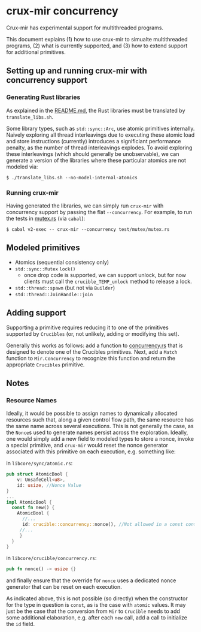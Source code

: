 # crux-mir concurrency

Crux-mir has experimental support for multithreaded programs. 

This document explains (1) how to use crux-mir to simualte multithreaded programs, (2)
what is currently supported, and (3) how to extend support for additional primitives.

## Setting up and running crux-mir with concurrency support

### Generating Rust libraries 

As explained in the [README.md](README.md), the Rust libraries must be
translated by `translate_libs.sh`.

Some library types, such as `std::sync::Arc`, use atomic primitives internally.
Naively exploring all thread interleavings due to executing these atomic load
and store instructions (currently) introduces a significiant performance
penalty, as the number of thread interleavings explodes. To avoid exploring
these interleavings (which should generally be unobservable), we can generate a
version of the libraries where these particular atomics are not modeled via:

    $ ./translate_libs.sh --no-model-internal-atomics

### Running crux-mir

Having generated the libraries, we can simply run `crux-mir` with concurrency support by
passing the flat `--concurrency`. For example, to run the tests in [mutex.rs](./test/concurrency/mutex/mutex.rs)
(via `cabal`):

    $ cabal v2-exec -- crux-mir --concurrency test/mutex/mutex.rs
    
## Modeled primitives

- Atomics (sequential consistency only)
- `std::sync::Mutex` `lock()` 
  - once drop code is supported, we can support unlock, but for now clients must
    call the `crucible_TEMP_unlock` method to release a lock.
- `std::thread::spawn` (but not via `Builder`)
- `std::thread::JoinHandle::join`

## Adding support 

Supporting a primitive requires reducing it to one of the primitives supported
by `Crucibles` (or, not unlikely, adding or modifying this set). 

Generally this works as follows: add a function to
[concurrency.rs](lib/libcore/crucible/concurrency.rs) that is designed to denote
one of the Crucibles primitives. Next, add a `Match` function to
`Mir.Concurrency` to recognize this function and return the appropriate
`Crucibles` primitive.

## Notes

### Resource Names

Ideally, it would be possible to assign names to dynamically allocated resources
such that, along a given control flow path, the same resource has the same name
across several executions. This is not generally the case, as the `Nonce`s used
to generate names persist across the exploration. Ideally, one would simply add
a new field to modeled types to store a nonce, invoke a special primitive, and
`crux-mir` would reset the nonce generator associated with this primitive on
each execution, e.g. something like:

in `libcore/sync/atomic.rs`:
```rust
pub struct AtomicBool {
    v: UnsafeCell<u8>,
    id: usize, //Nonce Value
}
...
impl AtomicBool {
  const fn new() {
    AtomicBool {
      //...
      id: crucible::concurrency::nonce(), //Not allowed in a const context
     //... 
     }
  }
}
```

in `libcore/crucible/concurrency.rs`:
```rust
pub fn nonce() -> usize {}
```

and finally ensure that the override for `nonce` uses a dedicated nonce
generator that can be reset on each execution.

As indicated above, this is not possible (so directly) when the constructor for
the type in question is `const`, as is the case with `atomic` values. It may
just be the case that the conversion from `Mir` to `Crucible` needs to add some
additional elaboration, e.g. after each `new` call, add a call to initialize the
`id` field.
